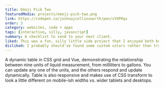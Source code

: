 ```yaml
---
title: Emoji Pick Two
featuredMedia: projects/emoji-pick-two.png
link: https://codepen.io/joshuajcollinsworth/pen/vYOPKqx
order: 3
category: websites, code + apps
tags: [interactive, silly, javascript]
summary: A checklist to send to your next client.
liked: This was a fun, silly little side project that I enjoyed both building and sharing.
disliked: I probably should've found some custom colors rather than trying to make it with my own website's color palette. The JavaScript is probably a little janky due to the timing of things, too.
---
```


A dynamic table in CSS grid and Vue, demonstrating the relationship between nine units of liquid measurement, from milliliters to gallons. You can update any one of the units, and the others respond and update dynamically. Table is also responsive and makes use of CSS transform to look a little different on mobile-ish widths vs. wider tablets and desktops.
